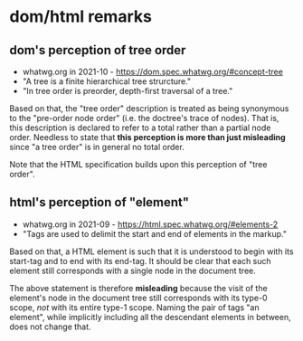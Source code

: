 
<!-- ======================================================================= -->
# dom/html remarks

<!-- ======================================================================= -->
## dom's perception of tree order

* whatwg.org in 2021-10 - https://dom.spec.whatwg.org/#concept-tree
* "A tree is a finite hierarchical tree strurcture."
* "In tree order is preorder, depth-first traversal of a tree."

Based on that, the "tree order" description is treated as being synonymous to
the "pre-order node order" (i.e. the doctree's trace of nodes). That is, this
description is declared to refer to a total rather than a partial node order.
Needless to state that **this perception is more than just misleading** since
"a tree order" is in general no total order.

Note that the HTML specification builds upon this perception of "tree order".

<!-- ======================================================================= -->
## html's perception of "element"

* whatwg.org in 2021-09 - https://html.spec.whatwg.org/#elements-2
* "Tags are used to delimit the start and end of elements in the markup."

Based on that, a HTML element is such that it is understood to begin with
its start-tag and to end with its end-tag. It should be clear that each such
element still corresponds with a single node in the document tree.

The above statement is therefore **misleading** because the visit of the
element's node in the document tree still corresponds with its type-0 scope,
*not* with its entire type-1 scope. Naming the pair of tags "an element",
while implicitly including all the descendant elements in between, does not
change that.
